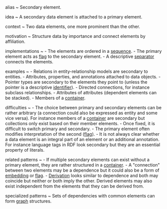 alias
  ~ Secondary element.

idea
  ~ A secondary data element is attached to a primary element.

context
  ~ Two data elements, one more prominent than the other.

motivation
  ~ Structure data by importance and connect elements by affiliation.

implementations
  ~ -   The elements are ordered in a [sequence]().
    -   The primary element acts as [flag]() to the secondary element.
    -   A descriptive [separator]() connects the elements.

examples
  ~ -   Relations in entity-relationship models are secondary to
        entities.
    -   Attributes, properties, and annotations attached to data
        objects.
    -   Pointer types are secondary to the elements they point to
        (unless the pointer is a descriptive [identifier]()).
    -   Directed connections, for instance subclass relationships.
    -   Attributes of attributes (dependent elements can be stacked).
    -   Members of a [container]().

difficulties
  ~ -   The choice between primary and secondary elements can be rather
        arbitrary (a connection could also be expressed as entity and
        some vice versa). For instance members of a [container]() are
        secondary but collections only exist based on their member
        elements.
    -   Once fixed, it is difficult to switch primary and secondary.
    -   The primary element often modifies interpretation of the second
        ([flag]()).
    -   It is not always clear whether a data element is an integral
        part of an element or an additional annotation. For instance
        language tags in RDF look secondary but they are an essential
        property of literals.

related patterns
  ~ -   If multiple secondary elements can exist without a primary
        element, they are rather structured in a [container]().
    -   A "connection" between two elements may be a dependence but it
        could also be a form of [embedding]() or [flag]().
    -   [Derivation]() looks similar to dependence and both may coincide
        but neither or both imply the other. Derived elements may also
        exist independent from the elements that they can be derived
        from.

specialized patterns
  ~ Sets of dependencies with common elements can form [graph]()
    structures.


